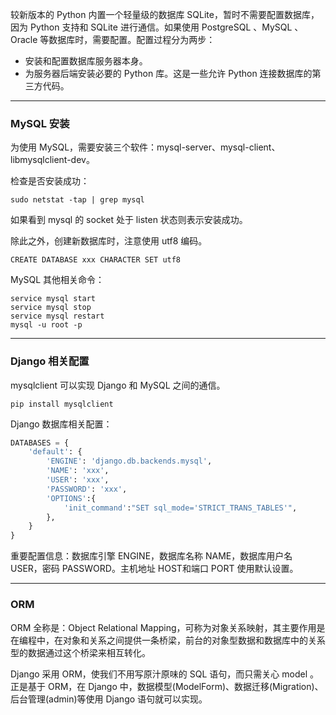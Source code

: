 较新版本的 Python 内置一个轻量级的数据库 SQLite，暂时不需要配置数据库，因为 Python 支持和 SQLite 进行通信。如果使用 PostgreSQL 、MySQL 、Oracle 等数据库时，需要配置。配置过程分为两步：

* 安装和配置数据库服务器本身。
* 为服务器后端安装必要的 Python 库。这是一些允许 Python 连接数据库的第三方代码。

***

### **MySQL 安装**

为使用 MySQL，需要安装三个软件：mysql-server、mysql-client、libmysqlclient-dev。

检查是否安装成功：

```shell
sudo netstat -tap | grep mysql
```

如果看到 mysql 的 socket 处于 listen 状态则表示安装成功。

除此之外，创建新数据库时，注意使用 utf8 编码。

```shell
CREATE DATABASE xxx CHARACTER SET utf8
```

MySQL 其他相关命令：

```shell
service mysql start
service mysql stop
service mysql restart
mysql -u root -p
```

***

### **Django 相关配置**

mysqlclient 可以实现 Django 和 MySQL 之间的通信。

```shell
pip install mysqlclient
```

Django 数据库相关配置：

```python
DATABASES = {
    'default': {
        'ENGINE': 'django.db.backends.mysql',
        'NAME': 'xxx',
        'USER': 'xxx',
        'PASSWORD': 'xxx',
        'OPTIONS':{
            'init_command':"SET sql_mode='STRICT_TRANS_TABLES'",
        },
    }
}
```

重要配置信息：数据库引擎 ENGINE，数据库名称 NAME，数据库用户名 USER，密码 PASSWORD。主机地址 HOST和端口 PORT 使用默认设置。

***

### **ORM**

ORM 全称是：Object Relational Mapping，可称为对象关系映射，其主要作用是在编程中，在对象和关系之间提供一条桥梁，前台的对象型数据和数据库中的关系型的数据通过这个桥梁来相互转化。

Django 采用 ORM，使我们不用写原汁原味的 SQL 语句，而只需关心 model 。正是基于 ORM，在 Django 中，数据模型(ModelForm)、数据迁移(Migration)、后台管理(admin)等使用 Django 语句就可以实现。